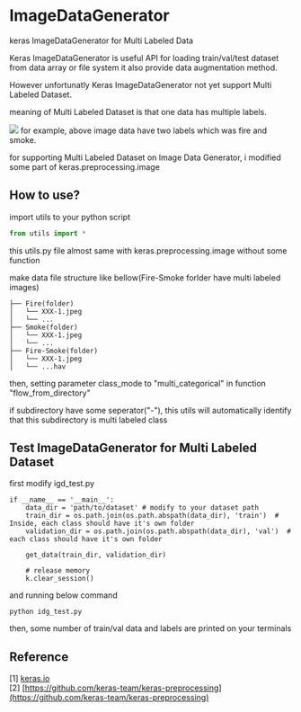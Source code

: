 # ImageDataGenerator
keras ImageDataGenerator for Multi Labeled Data

Keras ImageDataGenerator is useful API for loading train/val/test dataset from data array or file system
it also provide data augmentation method.

However unfortunatly Keras ImageDataGenerator not yet support Multi Labeled Dataset.

meaning of Multi Labeled Dataset is that one data has multiple labels.

<img src='https://cdn.pixabay.com/photo/2016/03/18/20/13/fire-1265716_1280.jpg'>
for example, above image data have two labels which was fire and smoke.

for supporting Multi Labeled Dataset on Image Data Generator, i modified some part of keras.preprocessing.image

## How to use?
import utils to your python script

```python
from utils import *
```

this utils.py file almost same with keras.preprocessing.image without some function

make data file structure like bellow(Fire-Smoke forlder have multi labeled images)

```
├── Fire(folder)
│   └── XXX-1.jpeg
│   └── ...
├── Smoke(folder)
│   └── XXX-1.jpeg
│   └── ...
├── Fire-Smoke(folder)
│   └── XXX-1.jpeg
│   └── ...hav
```

then, setting parameter class_mode to "multi_categorical" in function "flow_from_directory"

if subdirectory have some seperator("-"), this utils will automatically identify that this subdirectory is multi labeled class 

## Test ImageDataGenerator for Multi Labeled Dataset
first modify igd_test.py
```
if __name__ == '__main__':
    data_dir = 'path/to/dataset' # modify to your dataset path
    train_dir = os.path.join(os.path.abspath(data_dir), 'train')  # Inside, each class should have it's own folder
    validation_dir = os.path.join(os.path.abspath(data_dir), 'val')  # each class should have it's own folder

    get_data(train_dir, validation_dir)

    # release memory
    k.clear_session()
```

and running below command

```shell
python idg_test.py
```

then, some number of train/val data and labels are printed on your terminals

## Reference
[1] [keras.io](https://keras.io/preprocessing/image/) <br/>
[2] [https://github.com/keras-team/keras-preprocessing](https://github.com/keras-team/keras-preprocessing)